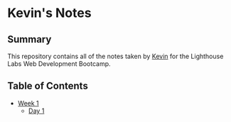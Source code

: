 # Kevin's Notes

## Summary 

This repository contains all of the notes taken by [Kevin](https://github.com/kevinchiuu) for the Lighthouse Labs Web Development Bootcamp.

## Table of Contents
* [Week 1](/Week_1)
  * [Day 1](/Week_1/Day_1)
